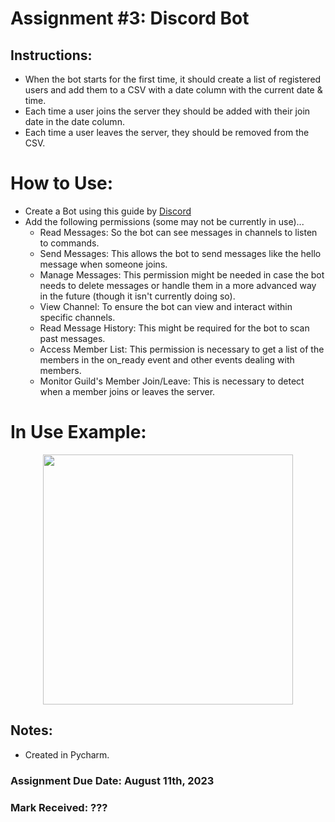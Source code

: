 # Assignment #3: Discord Bot

## Instructions: 
- When the bot starts for the first time, it should create a list of registered users and add them to a CSV with a date column with the current date & time.
- Each time a user joins the server they should be added with their join date in the date column. 
- Each time a user leaves the server, they should be removed from the CSV.

# How to Use: 
- Create a Bot using this guide by [Discord](https://discordpy.readthedocs.io/en/stable/discord.html)
 - Add the following permissions (some may not be currently in use)...
     - Read Messages: So the bot can see messages in channels to listen to commands.
     - Send Messages: This allows the bot to send messages like the hello message when someone joins.
     - Manage Messages: This permission might be needed in case the bot needs to delete messages or handle them in a more advanced way in the future (though it isn't currently doing so).
     - View Channel: To ensure the bot can view and interact within specific channels.
     - Read Message History: This might be required for the bot to scan past messages.
     - Access Member List: This permission is necessary to get a list of the members in the on_ready event and other events dealing with members.
     - Monitor Guild's Member Join/Leave: This is necessary to detect when a member joins or leaves the server.

# In Use Example: 
<p align="center">
<img width="400" src="https://github.com/MatthewAntonis/DiscordBot/assets/122380719/c0d86f3d-b93b-4fe8-b953-2eb08307b3f6">
<p/>

## Notes: 
- Created in Pycharm.

### Assignment Due Date: August 11th, 2023
### Mark Received: ???
